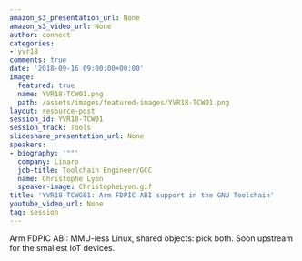 ```yaml
---
amazon_s3_presentation_url: None
amazon_s3_video_url: None
author: connect
categories:
- yvr18
comments: true
date: '2018-09-16 09:00:00+00:00'
image:
  featured: true
  name: YVR18-TCW01.png
  path: /assets/images/featured-images/YVR18-TCW01.png
layout: resource-post
session_id: YVR18-TCW01
session_track: Tools
slideshare_presentation_url: None
speakers:
- biography: '""'
  company: Linaro
  job-title: Toolchain Engineer/GCC
  name: Christophe Lyon
  speaker-image: ChristopheLyon.gif
title: 'YVR18-TCWG01: Arm FDPIC ABI support in the GNU Toolchain'
youtube_video_url: None
tag: session
---
```


Arm FDPIC ABI: MMU-less Linux, shared objects: pick both.
Soon upstream for the smallest IoT devices.